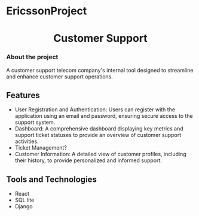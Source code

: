 # EricssonProject

<div align="center">
  <h1> Customer Support </h1>
</div>

### About the project
A customer support telecom company's internal tool designed to streamline and enhance customer support operations.
## Features
* User Registration and Authentication: Users can register with the application using an email and password, ensuring secure access to the support system.
* Dashboard: A comprehensive dashboard displaying key metrics and support ticket statuses to provide an overview of customer support activities.
* Ticket Management? 
* Customer Information: A detailed view of customer profiles, including their history, to provide personalized and informed support.





## Tools and Technologies
- React
- SQL lite
- Django

